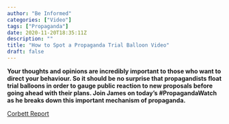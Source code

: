 ```yaml
---
author: "Be Informed"
categories: ["Video"]
tags: ["Propaganda"]
date: 2020-11-20T18:35:11Z
description: ""
title: "How to Spot a Propaganda Trial Balloon Video"
draft: false
---
```


**Your thoughts and opinions are incredibly important to those who want to direct your behaviour. So it should be no surprise that propagandists float trial balloons in order to gauge public reaction to new proposals before going ahead with their plans. Join James on today’s #PropagandaWatch as he breaks down this important mechanism of propaganda.**  

[Corbett Report](https://www.corbettreport.com/how-to-spot-a-propaganda-trial-balloon-video)